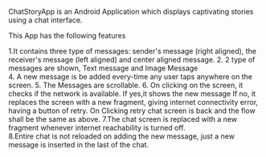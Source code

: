 ChatStoryApp is an Android Application which displays captivating stories using a chat interface.

This App has the following features 

1.It contains three type of messages: sender's message (right aligned), the receiver's message (left aligned) and center aligned message. 
2. 2 type of messages are shown, Text message and Image Message  
4. A new message is be added every-time any user taps anywhere on the screen. 
5. The Messages are scrollable. 
6. On clicking on the screen, it checks if the network is available. 
    If yes,it shows the new message 
    If no, it replaces the screen with a new fragment, giving internet connectivity error, having a button of retry. 
    On Clicking retry chat screen is back and the flow shall be the same as above. 
7.The chat screen is replaced with a new fragment whenever internet reachability is turned off.  
8.Entire chat is not reloaded on adding the new message, just a new message is inserted in the last of the chat. 
